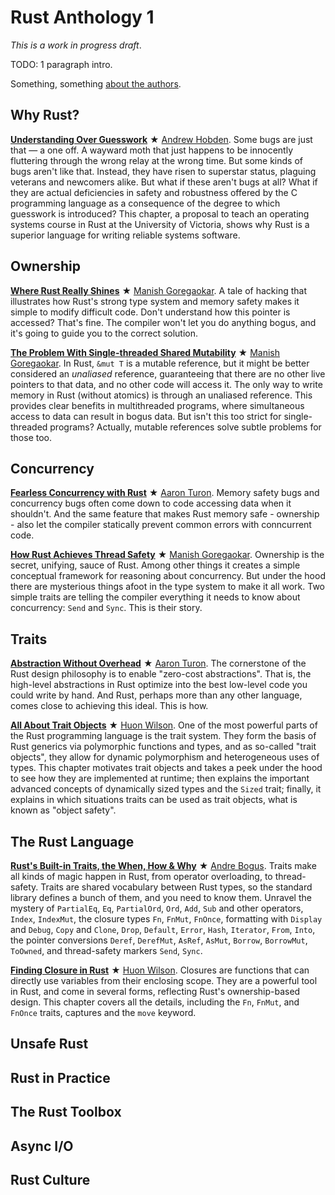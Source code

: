 # Rust Anthology 1

_This is a work in progress draft_.

TODO: 1 paragraph intro.

Something, something [about the authors](authors.html).

## Why Rust?

[__Understanding Over Guesswork__](understanding-over-guesswork.html)
★ [Andrew Hobden].
Some bugs are just that &mdash; a one off. A wayward moth that just
happens to be innocently fluttering through the wrong relay at the
wrong time. But some kinds of bugs aren't like that. Instead, they
have risen to superstar status, plaguing veterans and newcomers alike.
But what if these aren't bugs at all? What if they are actual
deficiencies in safety and robustness offered by the C programming
language as a consequence of the degree to which guesswork is
introduced? This chapter, a proposal to teach an operating systems
course in Rust at the University of Victoria, shows why Rust
is a superior language for writing reliable systems software.


## Ownership

[__Where Rust Really Shines__](where-rust-really-shines.html)
★ [Manish Goregaokar].
A tale of hacking that illustrates how Rust's strong type system and
memory safety makes it simple to modify difficult code. Don't
understand how this pointer is accessed? That's fine. The compiler
won't let you do anything bogus, and it's going to guide you to the
correct solution.


[__The Problem With Single-threaded Shared Mutability__](the-problem-with-shared-mutability.html)
★ [Manish Goregaokar].
In Rust, `&mut T` is a mutable reference, but it might be better
considered an _unaliased_ reference, guaranteeing that there are no
other live pointers to that data, and no other code will access
it. The only way to write memory in Rust (without atomics) is through
an unaliased reference. This provides clear benefits in multithreaded
programs, where simultaneous access to data can result in bogus
data. But isn't this too strict for single-threaded programs? Actually,
mutable references solve subtle problems for those too.


## Concurrency

[__Fearless Concurrency with Rust__](fearless-concurrency.html)
★ [Aaron Turon].
Memory safety bugs and concurrency bugs often come down to code
accessing data when it shouldn't. And the same feature that makes Rust
memory safe - ownership - also let the compiler statically prevent
common errors with conncurrent code.


[__How Rust Achieves Thread Safety__](how-rust-achieves-thread-safety.html)
★ [Manish Goregaokar].
Ownership is the secret, unifying, sauce of Rust. Among other things
it creates a simple conceptual framework for reasoning about
concurrency. But under the hood there are mysterious things afoot in
the type system to make it all work. Two simple traits are telling the
compiler everything it needs to know about concurrency: `Send` and
`Sync`. This is their story.


## Traits

[__Abstraction Without Overhead__](abstraction-without-overhead.html)
★ [Aaron Turon].
The cornerstone of the Rust design philosophy is to enable "zero-cost abstractions".
That is, the high-level abstractions in Rust optimize into the best low-level
code you could write by hand. And Rust, perhaps more than any other language,
comes close to achieving this ideal. This is how.


[__All About Trait Objects__](all-about-trait-objects.html)
★ [Huon Wilson].
One of the most powerful parts of the Rust programming language is the trait
system. They form the basis of Rust generics via polymorphic functions and
types, and as so-called "trait objects", they allow for dynamic polymorphism and
heterogeneous uses of types. This chapter motivates trait objects and takes a
peek under the hood to see how they are implemented at runtime; then explains
the important advanced concepts of dynamically sized types and the `Sized`
trait; finally, it explains in which situations traits can be used as trait
objects, what is known as "object safety".


## The Rust Language

[__Rust's Built-in Traits, the When, How & Why__](rusts-built-in-traits.html)
★ [Andre Bogus].
Traits make all kinds of magic happen in Rust, from operator
overloading, to thread-safety. Traits are shared vocabulary between
Rust types, so the standard library defines a bunch of them, and you
need to know them. Unravel the mystery of `PartialEq`, `Eq`,
`PartialOrd`, `Ord`, `Add`, `Sub` and other operators, `Index`,
`IndexMut`, the closure types `Fn`, `FnMut`, `FnOnce`, formatting with
`Display` and `Debug`, `Copy` and `Clone`, `Drop`, `Default`, `Error`,
`Hash`, `Iterator`, `From`, `Into`, the pointer conversions `Deref`,
`DerefMut`, `AsRef`, `AsMut`, `Borrow`, `BorrowMut`, `ToOwned`,
and thread-safety markers `Send`, `Sync`.


[__Finding Closure in Rust__](finding-closure-in-rust.html)
★ [Huon Wilson].
Closures are functions that can directly use variables from their
enclosing scope. They are a powerful tool in Rust, and come in several
forms, reflecting Rust's ownership-based design. This chapter covers
all the details, including the `Fn`, `FnMut`, and `FnOnce` traits,
captures and the `move` keyword.


## Unsafe Rust

## Rust in Practice

## The Rust Toolbox

## Async I/O

## Rust Culture

[Aaron Turon]: authors.html#Aaron%20Turon
[Alexis Beingessner]: authors.html#Alexis%20Beingessner
[Andre Bogus]: authors.html#Andre%20Bogus
[Andrew Hobden]: authors.html#Andrew%20Hobden
[Felix S. Klock II]: authors.html#Felix%20S.%20Klock%20II
[Herman J. Radtke III]: authors.html#Herman%20J.%20Radtke%20III
[Huon Wilson]: authors.html#Huon%20Wilson
[Manish Goregaokar]: authors.html#Manish%20Goregaokar
